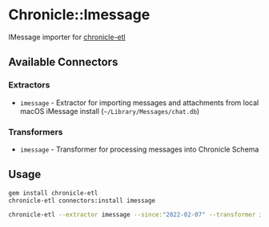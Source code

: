 # Chronicle::Imessage

IMessage importer for [chronicle-etl](https://github.com/chronicle-app/chronicle-etl)

## Available Connectors
### Extractors
- `imessage` - Extractor for importing messages and attachments from local macOS iMessage install (`~/Library/Messages/chat.db`)

### Transformers
- `imessage` - Transformer for processing messages into Chronicle Schema

## Usage

```bash
gem install chronicle-etl
chronicle-etl connectors:install imessage

chronicle-etl --extractor imessage --since:"2022-02-07" --transformer imessage --loader table
```
